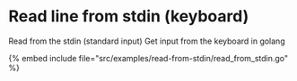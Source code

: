 # Read line from stdin (keyboard)

Read from the stdin (standard input) Get input from the keyboard in golang

{% embed include file="src/examples/read-from-stdin/read_from_stdin.go" %}


